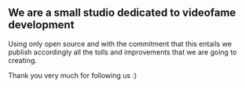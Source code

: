 ## We are a small studio dedicated to videofame development

Using only open source and with the commitment that this entails we publish
accordingly all the tolls and improvements that we are going to creating.

Thank you very much for following us :)

